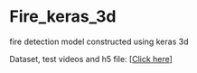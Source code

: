 # Fire_keras_3d
fire detection model constructed using keras 3d

Dataset, test videos and h5 file: [[Click here](https://drive.google.com/open?id=194WE6TC5E00r_1sKOUSepv7ms-T5m9s-)]


